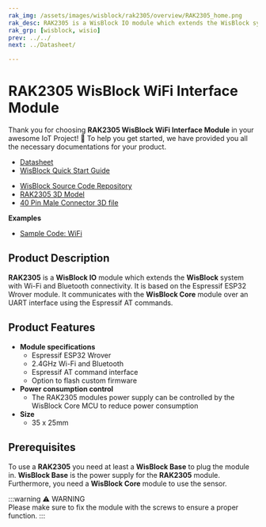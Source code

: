 ```yaml
---
rak_img: /assets/images/wisblock/rak2305/overview/RAK2305_home.png
rak_desc: RAK2305 is a WisBlock IO module which extends the WisBlock system with Wi-Fi and Bluetooth connectivity. It is based on the Espressif ESP32 Wrover module.
rak_grp: [wisblock, wisio]
prev: ../../
next: ../Datasheet/

---
```


# RAK2305 WisBlock WiFi Interface Module

Thank you for choosing **RAK2305 WisBlock WiFi Interface Module** in your awesome IoT Project! 🎉 To help you get started, we have provided you all the necessary documentations for your product.

* [Datasheet](../Datasheet/)
* <a href="../../Quickstart/" target="_blank">WisBlock Quick Start Guide</a>
<!---* [WisBlock Quick Start Guide](../../Quickstart/)-->
* [WisBlock Source Code Repository](https://github.com/RAKWireless/WisBlock/)
* [RAK2305 3D Model](https://downloads.rakwireless.com/LoRa/WisBlock/WisBlock-3D/pwb-rak2305.stp)
* [40 Pin Male Connector 3D file](https://downloads.rakwireless.com/3D_File/WisConnector/M40S1003K6M.stp)

**Examples**
* [Sample Code: WiFi](https://github.com/RAKWireless/WisBlock/tree/master/examples/communications/WiFi)


## Product Description

**RAK2305** is a **WisBlock IO** module which extends the **WisBlock** system with Wi-Fi and Bluetooth connectivity. It is based on the Espressif ESP32 Wrover module. It communicates with the **WisBlock Core** module over an UART interface using the Espressif AT commands.

<!--
The RAK2305 module is part of the WisBlock series, specifically, it is one of the modules that belongs to the WisIO category. This module was designed to be part of a production-ready IoT solution in a modular way, and must be combined with a WisCore and a WisBase module.

The RAK2305 module is a 2.4 GHz Wi-Fi and Bluetooth in a single module. The core of the module is an ESP32-WROVER-B, which features a PCB antenna. This module is designed to be part of the Internet-of-Things (IoT) applications. It can function as a master or a slave in a Bluetooth network. Internally it supports SPI/I2C/UART interfaces.
-->

## Product Features

* **Module specifications**    
    * Espressif ESP32 Wrover     
    * 2.4GHz Wi-Fi and Bluetooth    
    * Espressif AT command interface     
    * Option to flash custom firmware    
* **Power consumption control**    
    * The RAK2305 modules power supply can be controlled by the WisBlock Core MCU to reduce power consumption    
* **Size**    
    * 35 x 25mm  

## Prerequisites

To use a **RAK2305** you need at least a **WisBlock Base** to plug the module in. **WisBlock Base** is the power supply for the **RAK2305** module. Furthermore, you need a **WisBlock Core** module to use the sensor.   

:::warning ⚠️ WARNING    
Please make sure to fix the module with the screws to ensure a proper function.
:::
